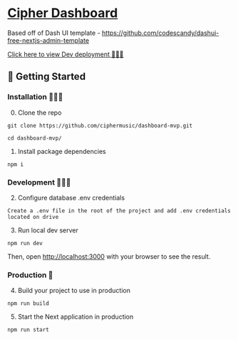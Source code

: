 # [Cipher Dashboard]()
 Based off of Dash UI template - https://github.com/codescandy/dashui-free-nextjs-admin-template

[Click here to view Dev deployment 👨🏻‍💻](https://dashboard-mvp-five.vercel.app/)


##  🚀 Getting Started 

### Installation 👨🏻‍💻

0. Clone the repo

```
git clone https://github.com/ciphermusic/dashboard-mvp.git
```
```
cd dashboard-mvp/
```

1. Install package dependencies

```
npm i
```

### Development 👨🏻‍💻
2. Configure database .env credentials

```
Create a .env file in the root of the project and add .env credentials located on drive
```

3. Run local dev server

```
npm run dev
```
Then, open [http://localhost:3000](http://localhost:3000) with your browser to see the result.

### Production 🚀

4. Build your project to use in production

```
npm run build
```

5. Start the Next application in production

```
npm run start
```



